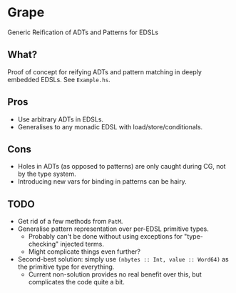 Grape
=====
Generic Reification of ADTs and Patterns for EDSLs

What?
-----
Proof of concept for reifying ADTs and pattern matching in deeply embedded
EDSLs. See `Example.hs`.

Pros
----
* Use arbitrary ADTs in EDSLs.
* Generalises to any monadic EDSL with load/store/conditionals.

Cons
----
* Holes in ADTs (as opposed to patterns) are only caught during CG, not by the
  type system.
* Introducing new vars for binding in patterns can be hairy.

TODO
----
* Get rid of a few methods from `PatM`.
* Generalise pattern representation over per-EDSL primitive types.
  - Probably can't be done without using exceptions for "type-checking"
    injected terms.
  - Might complicate things even further?
* Second-best solution: simply use `(nbytes :: Int, value :: Word64)` as the
  primitive type for everything.
  - Current non-solution provides no real benefit over this, but complicates
    the code quite a bit.
